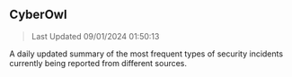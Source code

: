 ## CyberOwl 
> Last Updated 09/01/2024 01:50:13 


A daily updated summary of the most frequent types of security incidents currently being reported from different sources.


